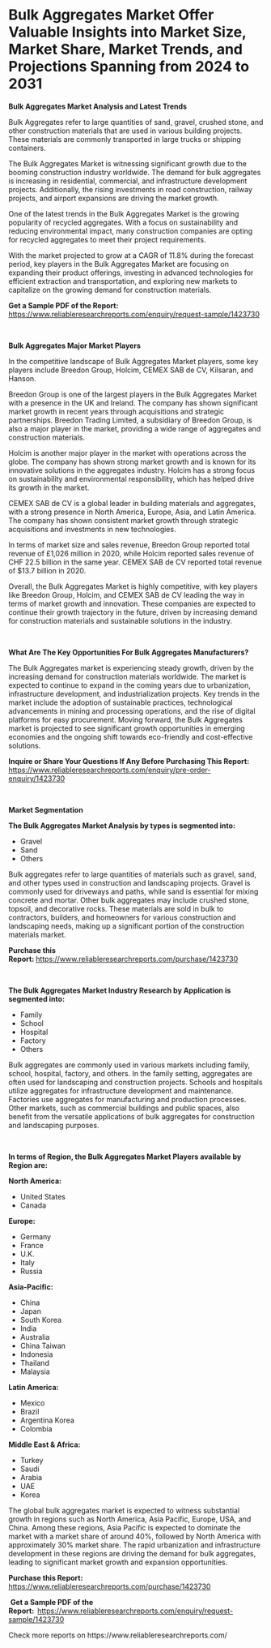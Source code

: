 <p><h1>Bulk Aggregates Market Offer Valuable Insights into Market Size, Market Share, Market Trends, and Projections Spanning from 2024 to 2031</h1></p><p><strong>Bulk Aggregates Market Analysis and Latest Trends</strong></p>
<p><p>Bulk Aggregates refer to large quantities of sand, gravel, crushed stone, and other construction materials that are used in various building projects. These materials are commonly transported in large trucks or shipping containers.</p><p>The Bulk Aggregates Market is witnessing significant growth due to the booming construction industry worldwide. The demand for bulk aggregates is increasing in residential, commercial, and infrastructure development projects. Additionally, the rising investments in road construction, railway projects, and airport expansions are driving the market growth.</p><p>One of the latest trends in the Bulk Aggregates Market is the growing popularity of recycled aggregates. With a focus on sustainability and reducing environmental impact, many construction companies are opting for recycled aggregates to meet their project requirements.</p><p>With the market projected to grow at a CAGR of 11.8% during the forecast period, key players in the Bulk Aggregates Market are focusing on expanding their product offerings, investing in advanced technologies for efficient extraction and transportation, and exploring new markets to capitalize on the growing demand for construction materials.</p></p>
<p><strong>Get a Sample PDF of the Report:&nbsp;</strong> <a href="https://www.reliableresearchreports.com/enquiry/request-sample/1423730">https://www.reliableresearchreports.com/enquiry/request-sample/1423730</a></p>
<p>&nbsp;</p>
<p><strong>Bulk Aggregates Major Market Players</strong></p>
<p><p>In the competitive landscape of Bulk Aggregates Market players, some key players include Breedon Group, Holcim, CEMEX SAB de CV, Kilsaran, and Hanson. </p><p>Breedon Group is one of the largest players in the Bulk Aggregates Market with a presence in the UK and Ireland. The company has shown significant market growth in recent years through acquisitions and strategic partnerships. Breedon Trading Limited, a subsidiary of Breedon Group, is also a major player in the market, providing a wide range of aggregates and construction materials.</p><p>Holcim is another major player in the market with operations across the globe. The company has shown strong market growth and is known for its innovative solutions in the aggregates industry. Holcim has a strong focus on sustainability and environmental responsibility, which has helped drive its growth in the market.</p><p>CEMEX SAB de CV is a global leader in building materials and aggregates, with a strong presence in North America, Europe, Asia, and Latin America. The company has shown consistent market growth through strategic acquisitions and investments in new technologies.</p><p>In terms of market size and sales revenue, Breedon Group reported total revenue of £1,026 million in 2020, while Holcim reported sales revenue of CHF 22.5 billion in the same year. CEMEX SAB de CV reported total revenue of $13.7 billion in 2020.</p><p>Overall, the Bulk Aggregates Market is highly competitive, with key players like Breedon Group, Holcim, and CEMEX SAB de CV leading the way in terms of market growth and innovation. These companies are expected to continue their growth trajectory in the future, driven by increasing demand for construction materials and sustainable solutions in the industry.</p></p>
<p>&nbsp;</p>
<p><strong>What Are The Key Opportunities For Bulk Aggregates Manufacturers?</strong></p>
<p><p>The Bulk Aggregates market is experiencing steady growth, driven by the increasing demand for construction materials worldwide. The market is expected to continue to expand in the coming years due to urbanization, infrastructure development, and industrialization projects. Key trends in the market include the adoption of sustainable practices, technological advancements in mining and processing operations, and the rise of digital platforms for easy procurement. Moving forward, the Bulk Aggregates market is projected to see significant growth opportunities in emerging economies and the ongoing shift towards eco-friendly and cost-effective solutions.</p></p>
<p><strong>Inquire or Share Your Questions If Any Before Purchasing This Report:</strong> <a href="https://www.reliableresearchreports.com/enquiry/pre-order-enquiry/1423730">https://www.reliableresearchreports.com/enquiry/pre-order-enquiry/1423730</a></p>
<p>&nbsp;</p>
<p><strong>Market Segmentation</strong></p>
<p><strong>The Bulk Aggregates Market Analysis by types is segmented into:</strong></p>
<p><ul><li>Gravel</li><li>Sand</li><li>Others</li></ul></p>
<p><p>Bulk aggregates refer to large quantities of materials such as gravel, sand, and other types used in construction and landscaping projects. Gravel is commonly used for driveways and paths, while sand is essential for mixing concrete and mortar. Other bulk aggregates may include crushed stone, topsoil, and decorative rocks. These materials are sold in bulk to contractors, builders, and homeowners for various construction and landscaping needs, making up a significant portion of the construction materials market.</p></p>
<p><strong>Purchase this Report:&nbsp;</strong><a href="https://www.reliableresearchreports.com/purchase/1423730">https://www.reliableresearchreports.com/purchase/1423730</a></p>
<p>&nbsp;</p>
<p><strong>The Bulk Aggregates Market Industry Research by Application is segmented into:</strong></p>
<p><ul><li>Family</li><li>School</li><li>Hospital</li><li>Factory</li><li>Others</li></ul></p>
<p><p>Bulk aggregates are commonly used in various markets including family, school, hospital, factory, and others. In the family setting, aggregates are often used for landscaping and construction projects. Schools and hospitals utilize aggregates for infrastructure development and maintenance. Factories use aggregates for manufacturing and production processes. Other markets, such as commercial buildings and public spaces, also benefit from the versatile applications of bulk aggregates for construction and landscaping purposes.</p></p>
<p>&nbsp;</p>
<p><strong>In terms of Region, the Bulk Aggregates Market Players available by Region are:</strong></p>
<p>
    <p> <strong> North America: </strong>
        <ul>
            <li>United States</li>
            <li>Canada</li>
        </ul>
        </p> 
    <p> <strong> Europe: </strong>
        <ul>
            <li>Germany</li>
            <li>France</li>
            <li>U.K.</li>
            <li>Italy</li>
            <li>Russia</li>
        </ul>
        </p> 
    <p> <strong> Asia-Pacific: </strong>
        <ul>
            <li>China</li>
            <li>Japan</li>
            <li>South Korea</li>
            <li>India</li>
            <li>Australia</li>
            <li>China Taiwan</li>
            <li>Indonesia</li>
            <li>Thailand</li>
            <li>Malaysia</li>
        </ul>
        </p> 
    <p> <strong> Latin America: </strong>
        <ul>
            <li>Mexico</li>
            <li>Brazil</li>
            <li>Argentina Korea</li>
            <li>Colombia</li>
        </ul>
        </p> 
    <p> <strong> Middle East & Africa: </strong>
        <ul>
            <li>Turkey</li>
            <li>Saudi</li>
            <li>Arabia</li>
            <li>UAE</li>
            <li>Korea</li>
        </ul>
    </p>
    </p>
<p><p>The global bulk aggregates market is expected to witness substantial growth in regions such as North America, Asia Pacific, Europe, USA, and China. Among these regions, Asia Pacific is expected to dominate the market with a market share of around 40%, followed by North America with approximately 30% market share. The rapid urbanization and infrastructure development in these regions are driving the demand for bulk aggregates, leading to significant market growth and expansion opportunities.</p></p>
<p><strong>Purchase this Report: </strong><a href="https://www.reliableresearchreports.com/purchase/1423730">https://www.reliableresearchreports.com/purchase/1423730</a></p>
<p>&nbsp;<strong>Get a Sample PDF of the Report:&nbsp;&nbsp;</strong><a href="https://www.reliableresearchreports.com/enquiry/request-sample/1423730">https://www.reliableresearchreports.com/enquiry/request-sample/1423730</a></p>
<p><strong></strong></p>
<p>Check more reports on https://www.reliableresearchreports.com/</p>